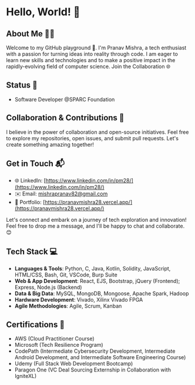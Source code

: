 # Hello, World! 👋

## About Me 🧑‍💻
Welcome to my GitHub playground 🚀. I'm Pranav Mishra, a tech enthusiast with a passion for turning ideas into reality through code. I am eager to learn new skills and technologies and to make a positive impact in the rapidly-evolving field of computer science. Join the Collaboration 🌐

## Status 🚧

- Software Developer @SPARC Foundation

## Collaboration & Contributions 🤝

I believe in the power of collaboration and open-source initiatives. Feel free to explore my repositories, open issues, and submit pull requests. Let's create something amazing together!

## Get in Touch 📬

- 🌐 LinkedIn: [https://www.linkedin.com/in/pm28/](https://www.linkedin.com/in/pm28/)
- ✉️ Email: [mishrapranav82@gmail.com](mailto:mishrapranav82@gmail.com)
- 💼 Portfolio: [https://pranavmishra28.vercel.app/](https://pranavmishra28.vercel.app/)

Let's connect and embark on a journey of tech exploration and innovation! Feel free to drop me a message, and I'll be happy to chat and collaborate. 😊

## Tech Stack 💻

- **Languages & Tools**: Python, C, Java, Kotlin, Solidity, JavaScript, HTML/CSS, Bash, Git, VSCode, Burp Suite
- **Web & App Development**: React, EJS, Bootstrap, jQuery (Frontend); Express, Node.js (Backend)
- **Data & Big Data**: MySQL, MongoDB, Mongoose, Apache Spark, Hadoop
- **Hardware Development**: Vivado, Xilinx Vivado FPGA
- **Agile Methodologies**: Agile, Scrum, Kanban

##  Certifications 🏅

 - AWS (Cloud Practitioner Course)
 - Microsoft (Tech Resilience Program)
 - CodePath (Intermediate Cybersecurity Development, Intermediate Android Development, and Intermediate Software Engineering Course)
 - Udemy (Full Stack Web Development Bootcamp)
 - Paragon One (VC Deal Sourcing Externship in Collaboration with IgniteXL)
